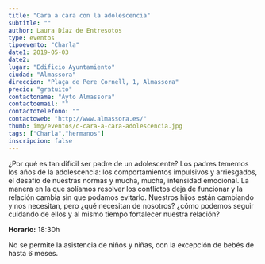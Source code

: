 ```yaml
---
title: "Cara a cara con la adolescencia"
subtitle: ""
author: Laura Díaz de Entresotos
type: eventos
tipoevento: "Charla"
date1: 2019-05-03
date2: 
lugar: "Edificio Ayuntamiento"
ciudad: "Almassora"
direccion: "Plaça de Pere Cornell, 1, Almassora"
precio: "gratuito"
contactoname: "Ayto Almassora"
contactoemail: ""
contactotelefono: ""
contactoweb: "http://www.almassora.es/"
thumb: img/eventos/c-cara-a-cara-adolescencia.jpg
tags: ["Charla","hermanos"]
inscripcion: false
---
```

¿Por qué es tan difícil ser padre de un adolescente? Los padres tememos los años de la adolescencia: los comportamientos impulsivos y arriesgados, el desafío de nuestras normas y mucha, mucha, intensidad emocional. La manera en la que solíamos resolver los conflictos deja de funcionar y la relación cambia sin que podamos evitarlo. Nuestros hijos están cambiando y nos necesitan, pero ¿qué necesitan de nosotros? ¿cómo podemos seguir cuidando de ellos y al mismo tiempo fortalecer nuestra relación?

**Horario:** 18:30h

 No se permite la asistencia de niños y niñas, con la excepción de bebés de hasta 6 meses.